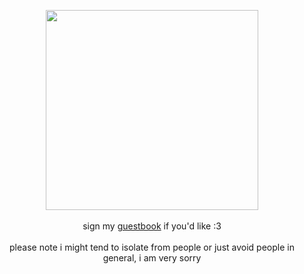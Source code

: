 <p align="center">
<img src="https://files.catbox.moe/7z9ye0.gif"style="width:340px;height:320px;">
<br><br>
sign my <a href="https://theplane.atabook.org/">guestbook</a> if you'd like :3
<br><br>
please note i might tend to isolate from people or just avoid people in general, i am very sorry
